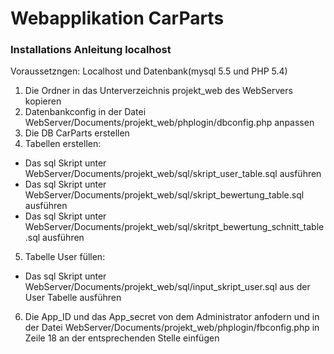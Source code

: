 # Webapplikation CarParts

### Installations Anleitung localhost
Voraussetzngen: Localhost und Datenbank(mysql 5.5 und PHP 5.4)

1. Die Ordner in das Unterverzeichnis projekt_web des WebServers kopieren
2. Datenbankconfig in der Datei WebServer/Documents/projekt_web/phplogin/dbconfig.php anpassen
3. Die DB CarParts erstellen
4. Tabellen erstellen:
  - Das sql Skript unter WebServer/Documents/projekt_web/sql/skript_user_table.sql ausführen
  - Das sql Skript unter WebServer/Documents/projekt_web/sql/skript_bewertung_table.sql ausführen
  - Das sql Skript unter WebServer/Documents/projekt_web/sql/skritpt_bewertung_schnitt_table.sql ausführen
5. Tabelle User füllen:
  - Das sql Skript unter WebServer/Documents/projekt_web/sql/input_skript_user.sql aus der User Tabelle ausführen
6. Die App_ID und das App_secret von dem Administrator anfodern und in der Datei WebServer/Documents/projekt_web/phplogin/fbconfig.php in Zeile 18 an der entsprechenden Stelle einfügen
